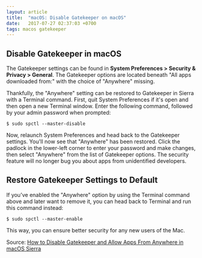 ```yaml
---
layout: article
title:  "macOS: Disable Gatekeeper on macOS"
date:   2017-07-27 02:37:03 +0700
tags: macos gatekeeper
---
```


## Disable Gatekeeper in macOS

The Gatekeeper settings can be found in **System Preferences > Security & Privacy > General**. The Gatekeeper options are located beneath "All apps downloaded from:" with the choice of "Anywhere" missing.

Thankfully, the "Anywhere" setting can be restored to Gatekeeper in Sierra with a Terminal command. First, quit System Preferences if it's open and then open a new Terminal window. Enter the following command, followed by your admin password when prompted:

```
$ sudo spctl --master-disable
```

Now, relaunch System Preferences and head back to the Gatekeeper settings. You'll now see that "Anywhere" has been restored. Click the padlock in the lower-left corner to enter your password and make changes, then select "Anywhere" from the list of Gatekeeper options. The security feature will no longer bug you about apps from unidentified developers.

## Restore Gatekeeper Settings to Default

If you’ve enabled the "Anywhere" option by using the Terminal command above and later want to remove it, you can head back to Terminal and run this command instead:

```
$ sudo spctl --master-enable
```

This way, you can ensure better security for any new users of the Mac.

Source: [How to Disable Gatekeeper and Allow Apps From Anywhere in macOS Sierra](https://www.tekrevue.com/tip/gatekeeper-macos-sierra/)
